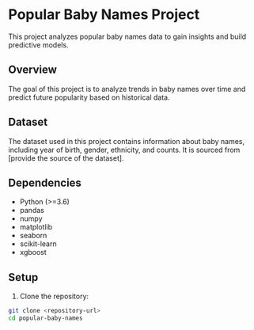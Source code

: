 # Popular Baby Names Project

This project analyzes popular baby names data to gain insights and build predictive models.

## Overview

The goal of this project is to analyze trends in baby names over time and predict future popularity based on historical data.

## Dataset

The dataset used in this project contains information about baby names, including year of birth, gender, ethnicity, and counts. It is sourced from [provide the source of the dataset].

## Dependencies

- Python (>=3.6)
- pandas
- numpy
- matplotlib
- seaborn
- scikit-learn
- xgboost

## Setup

1. Clone the repository:

```bash
git clone <repository-url>
cd popular-baby-names
